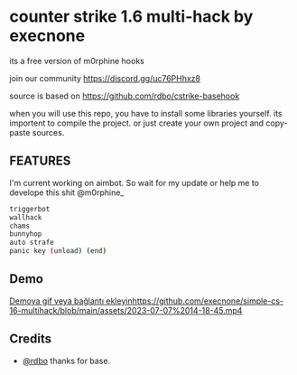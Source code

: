 
# counter strike 1.6 multi-hack by execnone

its a free version of m0rphine hooks 

join our community
https://discord.gg/uc76PHhxz8

source is based on https://github.com/rdbo/cstrike-basehook

when you will use this repo, you have to install some libraries yourself. its importent to compile the project.
or just create your own project and copy-paste sources.

## FEATURES

I'm current working on aimbot. So wait for my update or help me to develope this shit @m0rphine_ 

```bash
triggerbot
wallhack
chams
bunnyhop
auto strafe
panic key (unload) (end)
```

  
## Demo

[Demoya gif veya bağlantı ekleyin](https://github.com/execnone/simple-cs-16-multihack/blob/main/assets/2023-07-07%2014-18-45.mp4)https://github.com/execnone/simple-cs-16-multihack/blob/main/assets/2023-07-07%2014-18-45.mp4

  
## Credits

- [@rdbo](https://github.com/rdbo) thanks for base.

  
